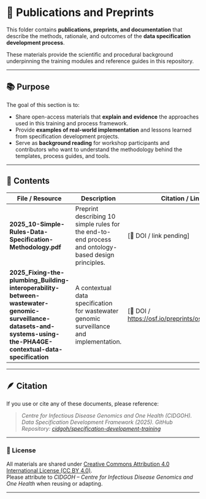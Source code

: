# 📰 Publications and Preprints

This folder contains **publications, preprints, and documentation** that describe the methods, rationale, and outcomes of the **data specification development process**.

These materials provide the scientific and procedural background underpinning the training modules and reference guides in this repository.

---

## 📚 Purpose

The goal of this section is to:
- Share open-access materials that **explain and evidence** the approaches used in this training and process framework.
- Provide **examples of real-world implementation** and lessons learned from specification development projects.
- Serve as **background reading** for workshop participants and contributors who want to understand the methodology behind the templates, process guides, and tools.

---

## 📄 Contents

| **File / Resource** | **Description** | **Citation / Link** |
|----------------------|-----------------|----------------------|
| **2025_10-Simple-Rules-Data-Specification-Methodology.pdf** | Preprint describing 10 simple rules for the end-to-end process and ontology-based design principles. | [🔗 DOI / link pending] |
| **2025_Fixing-the-plumbing_Building-interoperability-between-wastewater-genomic-surveillance-datasets-and-systems-using-the-PHA4GE-contextual-data-specification** | A contextual data specification for wastewater genomic surveillance and implementation. | [🔗 DOI / https://osf.io/preprints/osf/z79vk_v1] |

---

## 🪶 Citation

If you use or cite any of these documents, please reference:
> *Centre for Infectious Disease Genomics and One Health (CIDGOH). Data Specification Development Framework (2025). GitHub Repository: [cidgoh/specification-development-training](https://github.com/cbarcl01/specification-development-training)*

---

### 🧾 License
All materials are shared under [Creative Commons Attribution 4.0 International License (CC BY 4.0)](https://creativecommons.org/licenses/by/4.0/).  
Please attribute to *CIDGOH – Centre for Infectious Disease Genomics and One Health* when reusing or adapting.

---
